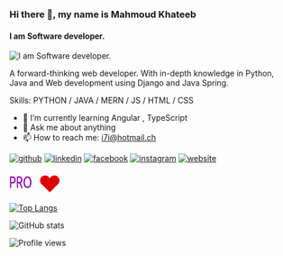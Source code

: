 ### Hi there 👋, my name is Mahmoud Khateeb
#### I am Software developer.
![I am Software developer.](https://scontent.fjrs4-1.fna.fbcdn.net/v/t1.18169-9/10858593_991846934176401_3139332463167617195_n.jpg?_nc_cat=110&ccb=1-3&_nc_sid=e3f864&_nc_ohc=VItzE90XO2IAX-Q6-hu&_nc_oc=AQlU_Xg_ZFiwIAH4fje1M_xxaDwemtXewxEDQHCo4BINymyuW9-7WiIjYlqTWQFOMoI&_nc_ht=scontent.fjrs4-1.fna&oh=a85a7be0273317f6d5ddeb75ff90a07a&oe=609DBC0C)

A forward-thinking web developer. With in-depth
knowledge in Python, Java and Web development using
Django and Java Spring.

Skills: PYTHON / JAVA / MERN / JS / HTML / CSS

- 🌱 I’m currently learning Angular , TypeScript 
- 💬 Ask me about anything  
- 📫 How to reach me: i7i@hotmail.ch 


[<img src='https://cdn.jsdelivr.net/npm/simple-icons@3.0.1/icons/github.svg' alt='github' height='40'>](https://github.com/xkhateebx)  [<img src='https://cdn.jsdelivr.net/npm/simple-icons@3.0.1/icons/linkedin.svg' alt='linkedin' height='40'>](https://www.linkedin.com/in/mahmoud-khateeb/)  [<img src='https://cdn.jsdelivr.net/npm/simple-icons@3.0.1/icons/facebook.svg' alt='facebook' height='40'>](https://www.facebook.com/Mahmoud.khateeb14)  [<img src='https://cdn.jsdelivr.net/npm/simple-icons@3.0.1/icons/instagram.svg' alt='instagram' height='40'>](https://www.instagram.com/xkhateebx/)  [<img src='https://cdn.jsdelivr.net/npm/simple-icons@3.0.1/icons/icloud.svg' alt='website' height='40'>](www.xkhateebx.com)  

<a href='https://github.com/pricing'><img src='https://raw.githubusercontent.com/acervenky/animated-github-badges/master/assets/pro.gif' width='40' height='40'></a> <a href='https://docs.github.com/en/github/supporting-the-open-source-community-with-github-sponsors'><img src='https://raw.githubusercontent.com/acervenky/animated-github-badges/master/assets/sponsorbadge.gif' width='35' height='35'></a> 

[![Top Langs](https://github-readme-stats.vercel.app/api/top-langs/?username=xkhateebx)](https://github.com/anuraghazra/github-readme-stats)

![GitHub stats](https://github-readme-stats.vercel.app/api?username=xkhateebx&show_icons=true)  

![Profile views](https://gpvc.arturio.dev/xkhateebx)  
